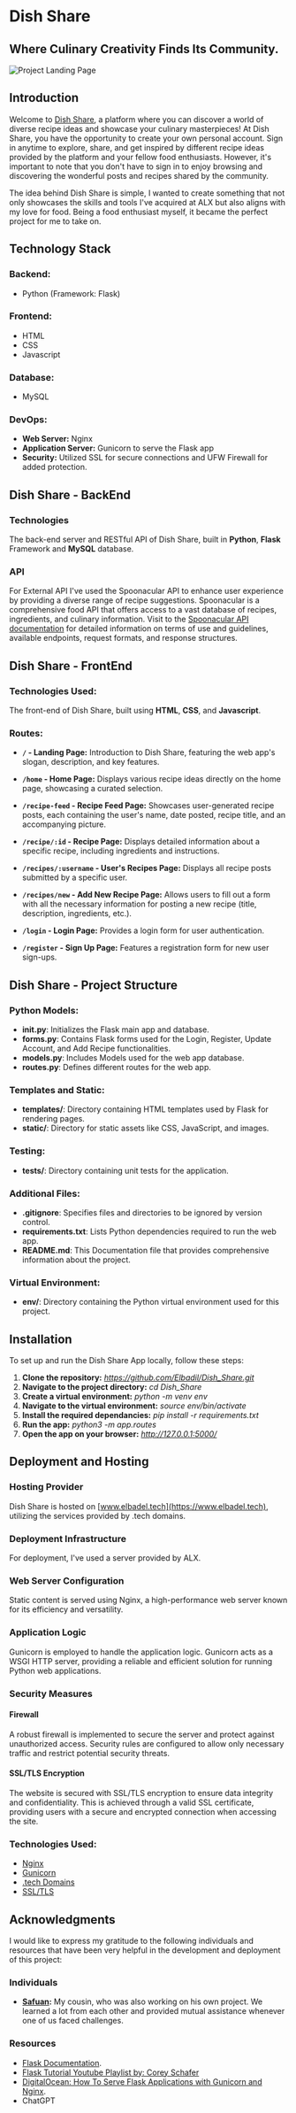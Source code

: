 # Dish Share
## Where Culinary Creativity Finds Its Community.
![Project Landing Page](https://github.com/Elbadil/Dish_Share/raw/master/app/static/images/landing-page.jpg)
## Introduction
Welcome to [Dish Share](https://www.elbadel.tech), a platform where you can discover a world of diverse recipe ideas and showcase your culinary masterpieces!
At Dish Share, you have the opportunity to create your own personal account. Sign in anytime to explore, share, and get inspired by different recipe ideas provided by the platform and your fellow food enthusiasts. However, it's important to note that you don't have to sign in to enjoy browsing and discovering the wonderful posts and recipes shared by the community.

The idea behind Dish Share is simple, I wanted to create something that not only showcases the skills and tools I've acquired at ALX but also aligns with my love for food. Being a food enthusiast myself, it became the perfect project for me to take on.

## Technology Stack
### Backend:
* Python (Framework: Flask)

### Frontend:
* HTML
* CSS
* Javascript

### Database:
* MySQL

### DevOps:
* **Web Server:** Nginx
* **Application Server:** Gunicorn to serve the Flask app
* **Security:** Utilized SSL for secure connections and UFW Firewall for added protection.

## Dish Share - BackEnd
### Technologies
The back-end server and RESTful API of Dish Share, built in **Python**, **Flask** Framework and **MySQL** database.

### API
For External API I've used the Spoonacular API to enhance user experience by providing a diverse range of recipe suggestions. Spoonacular is a comprehensive food API that offers access to a vast database of recipes, ingredients, and culinary information.
Visit to the [Spoonacular API documentation](https://spoonacular.com/food-api/docs) for detailed information on terms of use and guidelines, available endpoints, request formats, and response structures.

## Dish Share - FrontEnd
### Technologies Used:
The front-end of Dish Share, built using **HTML**, **CSS**, and **Javascript**.

### Routes:

- **`/` - Landing Page:**
  Introduction to Dish Share, featuring the web app's slogan, description, and key features.

- **`/home` - Home Page:**
  Displays various recipe ideas directly on the home page, showcasing a curated selection.

- **`/recipe-feed` - Recipe Feed Page:**
  Showcases user-generated recipe posts, each containing the user's name, date posted, recipe title, and an accompanying picture.

- **`/recipe/:id` - Recipe Page:**
  Displays detailed information about a specific recipe, including ingredients and instructions.

- **`/recipes/:username` - User's Recipes Page:**
  Displays all recipe posts submitted by a specific user.

- **`/recipes/new` - Add New Recipe Page:**
  Allows users to fill out a form with all the necessary information for posting a new recipe (title, description, ingredients, etc.).

- **`/login` - Login Page:**
  Provides a login form for user authentication.

- **`/register` - Sign Up Page:**
  Features a registration form for new user sign-ups.

## Dish Share - Project Structure
### Python Models:
   - **__init__.py**: Initializes the Flask main app and database.
   - **forms.py**: Contains Flask forms used for the Login, Register, Update Account, and Add Recipe functionalities.
   - **models.py**: Includes Models used for the web app database.
   - **routes.py**: Defines different routes for the web app.

### Templates and Static:
   - **templates/**: Directory containing HTML templates used by Flask for rendering pages.
   - **static/**: Directory for static assets like CSS, JavaScript, and images.

### Testing:
   - **tests/**: Directory containing unit tests for the application.

### Additional Files:
   - **.gitignore**: Specifies files and directories to be ignored by version control.
   - **requirements.txt**: Lists Python dependencies required to run the web app.
   - **README.md**: This Documentation file that provides comprehensive information about the project.

### Virtual Environment:
   - **env/**: Directory containing the Python virtual environment used for this project.

## Installation
To set up and run the Dish Share App locally, follow these steps:
   1. **Clone the repository:** *https://github.com/Elbadil/Dish_Share.git*  
   2. **Navigate to the project directory:** *cd Dish_Share*
   3. **Create a virtual environment:** *python -m venv env*
   4. **Navigate to the virtual environment:** *source env/bin/activate*
   5. **Install the required dependancies:** *pip install -r requirements.txt*
   6. **Run the app:** *python3 -m app.routes*
   7. **Open the app on your browser:** *http://127.0.0.1:5000/*

## Deployment and Hosting

### Hosting Provider
Dish Share is hosted on [www.elbadel.tech](https://www.elbadel.tech), utilizing the services provided by .tech domains.

### Deployment Infrastructure
For deployment, I've used a server provided by ALX.

### Web Server Configuration
Static content is served using Nginx, a high-performance web server known for its efficiency and versatility.

### Application Logic
Gunicorn is employed to handle the application logic. Gunicorn acts as a WSGI HTTP server, providing a reliable and efficient solution for running Python web applications.

### Security Measures

#### Firewall
A robust firewall is implemented to secure the server and protect against unauthorized access. Security rules are configured to allow only necessary traffic and restrict potential security threats.

#### SSL/TLS Encryption
The website is secured with SSL/TLS encryption to ensure data integrity and confidentiality. This is achieved through a valid SSL certificate, providing users with a secure and encrypted connection when accessing the site.

### Technologies Used:
- [Nginx](https://www.nginx.com/)
- [Gunicorn](https://gunicorn.org/)
- [.tech Domains](https://get.tech/)
- [SSL/TLS](https://en.wikipedia.org/wiki/Transport_Layer_Security)

## Acknowledgments
I would like to express my gratitude to the following individuals and resources that have been very helpful in the development and deployment of this project:

### Individuals
   - **[Safuan](https://github.com/Safuan04):** My cousin, who was also working on his own project. We learned a lot from each other and provided mutual assistance whenever one of us faced challenges.

### Resources
   - [Flask Documentation](https://flask.palletsprojects.com/en/3.0.x/tutorial/).
   - [Flask Tutorial Youtube Playlist by: Corey Schafer](https://www.youtube.com/watch?v=MwZwr5Tvyxo&list=PL-osiE80TeTs4UjLw5MM6OjgkjFeUxCYH&ab_channel=CoreySchafer)
   - [DigitalOcean: How To Serve Flask Applications with Gunicorn and Nginx](https://www.digitalocean.com/community/tutorials/how-to-serve-flask-applications-with-gunicorn-and-nginx-on-ubuntu-16-04).
   - ChatGPT

<!-- ## License
This project is licensed under the [MIT License] - see the [LICENSE](LICENSE) file for details. -->


<!-- 1. **Database Setup:**
   - Created a MySQL database and user to store web app data.

2. **Authentication System:**
   - Implemented user login and registration forms for secure authentication.

3. **User's Account:**
   - Created an account form where users can update their information(Profile Picture, Username, Email)

4. **Recipe Posting Functionality:**
   - Added a post recipe form to allow users to share their favorite recipes with the community.

5. **External API Integration:**
   - Integrated the Spoonacular API to enhance user experience:
      - Implemented a search bar for users to discover recipes easily.
      - Showcased trending recipes on the home page for current popular choices.
      - Created an "Explore Recipes" section, utilizing the Spoonacular API to provide users with a diverse range of recipe suggestions.

### Frontend:
1. **Navigation Bar:**
   - Created a navigation bar where the Dish Share logo is aligned on the left, and on the right, defined different sections provided by the web app.

2. **Form Pages:**
   - Implemented a consistent style and design for the web app forms.

3. **Main Pages:**
   * **Landing Page:**
      - Divided the landing page into two main sections:
         + **First Section:**
            - Introduction to the web app with its slogan, description, a picture of several dishes, and two buttons: One to navigate to the home, and the other to navigate to the add recipe page where the user can describe and post his recipes.
         + **Second Section:**
            - Description of the different features that the web app provides to its users.
   * **Home Page:**
      - The home page is also divided into two main sections:
         + **First Section:**
            - **Featured Dish:** Showcased an easy-to-make and delicious main dish to attract users.
            - **Trending Recipes:** Highlighted trending recipes provided by the Spoonacular API.
         + **Second Section:**
            - Added an "Explore Recipes" section, utilizing the Spoonacular API to allow users to discover various recipes directly from the home page.
   * **Recipe Feed:**
      - The Recipe Feed page is designed as articles where every article is a recipe post by the user that contains the name of the user, date posted, recipe's title, and recipe's picture. It is ordered from the latest to the oldest. I defined 5 posts for a maximum number of posts per page. Users can navigate from page to page using number buttons at the bottom of the page. -->
<!-- 
      - To get the full recipe with its ingredients and intructions, you can just click the title or the image or a link that says full recipe to navigate to the page of the full recipe. -->

